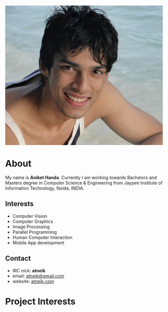 ![](img/Ani_user_pic.jpg "Ani_user_pic.jpg")

# About

My name is **Aniket Handa**. Currently I am working towards Bachelors
and Masters degree in Computer Science & Engineering from Jaypee
Institute of Information Technology, Noida, INDIA.

## Interests

-   Computer Vision
-   Computer Graphics
-   Image Processing
-   Parallel Programming
-   Human Computer Interaction
-   Mobile App development

## Contact

-   IRC nick: **atneik**
-   email: <atneik@gmail.com>
-   website: [atneik.com](http://atneik.com)

# Project Interests
